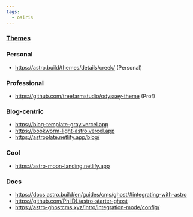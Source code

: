 ```yaml
---
tags:
  - osiris
---
```

### [Themes](https://astro.build/themes/)
### Personal
- https://astro.build/themes/details/creek/ (Personal) 
### Professional
- https://github.com/treefarmstudio/odyssey-theme (Prof)
### Blog-centric
- https://blog-template-gray.vercel.app
- https://bookworm-light-astro.vercel.app
- https://astroplate.netlify.app/blog/
### Cool
- https://astro-moon-landing.netlify.app
### Docs
- https://docs.astro.build/en/guides/cms/ghost/#integrating-with-astro
- https://github.com/PhilDL/astro-starter-ghost
- https://astro-ghostcms.xyz/intro/integration-mode/config/
